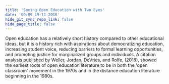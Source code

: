 ```yaml
---
title: 'Seeing Open Education with Two Eyes'
date: '09:09 19-11-2018'
hide_git_sync_repo_link: false
hide_page_title: false
---
```

Open education has a relatively short history compared to other educational ideas, but it is a history rich with aspirations about democratizing education, increasing student voice, reducing barriers to formal learning opportunities, and promoting justice for marginalized groups and individuals. A citation analysis published by Weller, Jordan, DeVries, and Rolfe, (2018), showed the earliest roots of open education literature to be in both the 'open classroom' movement in the 1970s and in the distance education literature beginning in the 1980s.
